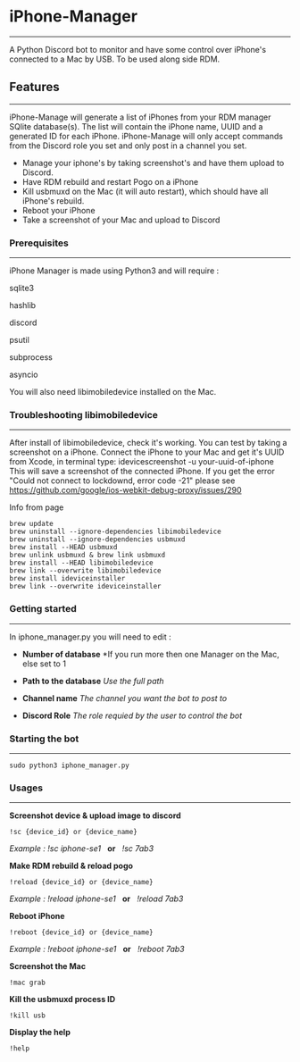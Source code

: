 # iPhone-Manager
---
A Python Discord bot to monitor and have some control over iPhone's connected to a Mac by USB.
To be used along side RDM. 

## Features
---
iPhone-Manage will generate a list of iPhones from your RDM manager SQlite database(s).
The list will contain the iPhone name, UUID and a generated ID for each iPhone.
iPhone-Manage will only accept commands from the Discord role you set and only post in a channel you set.

+ Manage your iphone's by taking screenshot's and have them upload to Discord.
+ Have RDM rebuild and restart Pogo on a iPhone
+ Kill usbmuxd on the Mac (it will auto restart), which should have all iPhone's rebuild.
+ Reboot your iPhone
+ Take a screenshot of your Mac and upload to Discord


### Prerequisites
---
iPhone Manager is made using Python3 and will require :

sqlite3

hashlib

discord

psutil

subprocess

asyncio

You will also need libimobiledevice installed on the Mac.

### Troubleshooting libimobiledevice
---
After install of libimobiledevice, check it's working. You can test by taking a screenshot on a iPhone. Connect the iPhone to your Mac and get it's UUID from Xcode, in terminal type:
idevicescreenshot -u your-uuid-of-iphone  This will save a screenshot of the connected iPhone. If you get the error "Could not connect to lockdownd, error code -21" 
please see https://github.com/google/ios-webkit-debug-proxy/issues/290

Info from page
    
    brew update
    brew uninstall --ignore-dependencies libimobiledevice
    brew uninstall --ignore-dependencies usbmuxd
    brew install --HEAD usbmuxd
    brew unlink usbmuxd & brew link usbmuxd
    brew install --HEAD libimobiledevice
    brew link --overwrite libimobiledevice
    brew install ideviceinstaller
    brew link --overwrite ideviceinstaller

### Getting started
---
In iphone_manager.py you will need to edit :

* **Number of database**
*If you run more then one Manager on the Mac, else set to 1

* **Path to the database** 
*Use the full path*

* **Channel name**
*The channel you want the bot to post to*

* **Discord Role**
*The role requied by the user to control the bot*


### Starting the bot
---

    sudo python3 iphone_manager.py


### Usages 
---
**Screenshot device & upload image to discord**

`!sc {device_id} or {device_name}`

*Example : !sc iphone-se1*  &nbsp; **or** &nbsp; *!sc 7ab3*

**Make RDM rebuild & reload pogo**

`!reload {device_id} or {device_name}`

*Example : !reload iphone-se1* &nbsp;  **or**  &nbsp; *!reload 7ab3*

**Reboot iPhone**

`!reboot {device_id} or {device_name}`

*Example : !reboot iphone-se1* &nbsp;  **or** &nbsp;  *!reboot 7ab3*

**Screenshot the Mac**

`!mac grab`

**Kill the usbmuxd process ID**

`!kill usb`

**Display the help**

`!help`








